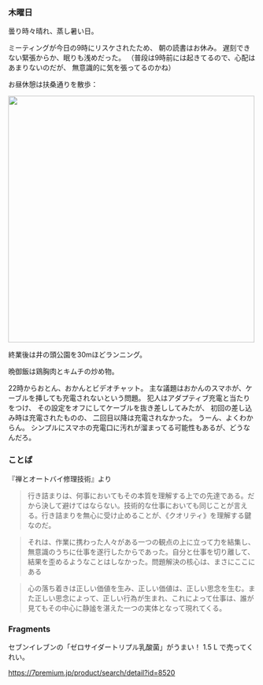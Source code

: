 ### 木曜日

曇り時々晴れ、蒸し暑い日。

ミーティングが今日の9時にリスケされたため、
朝の読書はお休み。
遅刻できない緊張からか、眠りも浅めだった。
（普段は9時前には起きてるので、心配はあまりないのだが、
無意識的に気を張ってるのかね）

お昼休憩は扶桑通りを散歩：

<img src="https://i.imgur.com/6IoWdy5.jpg" width="500">

終業後は井の頭公園を30mほどランニング。

晩御飯は鶏胸肉とキムチの炒め物。

22時からおとん、おかんとビデオチャット。
主な議題はおかんのスマホが、ケーブルを挿しても充電されないという問題。
犯人はアダプティブ充電と当たりをつけ、
その設定をオフにしてケーブルを抜き差ししてみたが、
初回の差し込み時は充電されたものの、
二回目以降は充電されなかった。
うーん、よくわからん。
シンプルにスマホの充電口に汚れが溜まってる可能性もあるが、どうなんだろ。

### ことば

『禅とオートバイ修理技術』より

> 行き詰まりは、何事においてもその本質を理解する上での先達である。だから決して避けてはならない。技術的な仕事においても同じことが言える。行き詰まりを無心に受け止めることが、《クオリティ》を理解する鍵なのだ。

> それは、作業に携わった人々がある一つの観点の上に立って力を結集し、無意識のうちに仕事を遂行したからであった。自分と仕事を切り離して、結果を歪めるようなことはしなかった。問題解決の核心は、まさにここにある

> 心の落ち着きは正しい価値を生み、正しい価値は、正しい思念を生む。また正しい思念によって、正しい行為が生まれ、これによって仕事は、誰が見てもその中心に静謐を湛えた一つの実体となって現れてくる。        

### Fragments

セブンイレブンの「ゼロサイダートリプル乳酸菌」がうまい！
1.5 L で売ってくれい。

https://7premium.jp/product/search/detail?id=8520